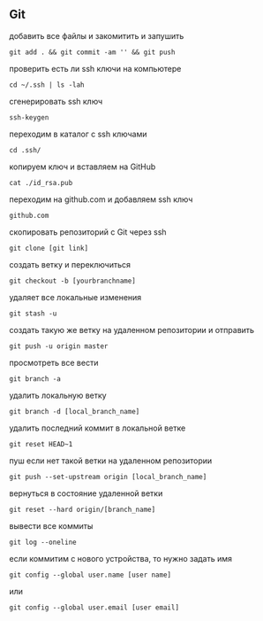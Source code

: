 ## Git

добавить все файлы и закомитить и запушить
```
git add . && git commit -am '' && git push
```

проверить есть ли ssh ключи на компьютере
```
cd ~/.ssh | ls -lah
```

сгенерировать ssh ключ
```
ssh-keygen
```

переходим в каталог с ssh ключами
```
cd .ssh/
```

копируем ключ и вставляем на GitHub
```
cat ./id_rsa.pub
```

переходим на github.com и добавляем ssh ключ
```
github.com
```

скопировать репозиторий с Git через ssh
```
git clone [git link]
```

создать ветку и переключиться
```
git checkout -b [yourbranchname]
```

удаляет все локальные изменения
```
git stash -u
```

создать такую же ветку на удаленном репозитории и отправить
```
git push -u origin master
```

просмотреть все вести
```
git branch -a
```

удалить локальную ветку
```
git branch -d [local_branch_name]
```

удалить последний коммит в локальной ветке
```
git reset HEAD~1
```

пуш если нет такой ветки на удаленном репозитории
```
git push --set-upstream origin [local_branch_name]
```

вернуться в состояние удаленной ветки
```
git reset --hard origin/[branch_name]
``` 

вывести все коммиты
```
git log --oneline
```
если коммитим с нового устройства, то нужно задать имя
```
git config --global user.name [user name]
```
или
```
git config --global user.email [user email]
```

```

```

```

```

```

```

```

```

```

```

```

```

```

```

```

```

```

```

```

```

```

```

```

```

```

```

```

```

```

```

```

```

```

```

```

```

```

```

```

```

```

```

```

```

```

```

```

```

```

```

```

```

```

```

```

```

```

```

```

```

```

```

```

```

```

```

```

```

```

```

```

```

```

```

```

```

```

```

```

```

```

```

```

```

```

```

```

```

```

```

```

```

```

```

```

```

```

```

```

```

```

```

```

```

```

```

```

```

```

```

```

```

```

```

```

```

```

```

```

```

```

```

```

```

```

```

```

```

```

```

```

```

```

```

```

```

```

```

```

```

```

```

```

```

```

```

```

```

```

```

```

```

```

```

```

```

```

```

```

```

```

```

```

```

```

```

```

```

```

```

```

```

```

```

```

```

```

```

```

```

```

```

```

```

```

```

```

```

```

```

```

```

```

```

```

```

```

```

```

```

```

```

```

```

```

```

```

```

```

```

```

```

```

```

```

```

```

```

```

```

```

```

```

```

```

```

```

```

```

```

```

```

```

```

```

```

```

```

```

```

```

```

```

```

```

```

```

```

```

```

```

```

```

```

```

```

```

```

```

```

```

```

```

```

```

```

```

```

```

```

```

```

```

```

```

```

```

```

```

```

```

```

```

```

```

```

```

```

```

```

```

```

```

```

```

```

```

```

```

```

```

```

```

```

```

```

```

```

```

```

```

```

```

```

```

```

```

```

```

```

```

```

```

```

```

```

```

```

```

```

```

```

```

```

```

```

```

```

```

```

```

```

```

```

```

```

```

```

```

```

```

```

```

```

```

```

```

```

```

```

```

```

```

```

```

```

```

```

```

```

```

```

```

```

```

```

```

```

```

```
